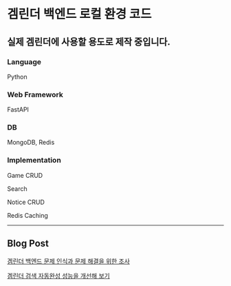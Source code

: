 # 겜린더 백엔드 로컬 환경 코드
## 실제 겜린더에 사용할 용도로 제작 중입니다.

### Language
Python

### Web Framework
FastAPI

### DB
MongoDB, Redis

### Implementation
Game CRUD

Search

Notice CRUD

Redis Caching

------

## Blog Post
[겜린더 백엔드 문제 인식과 문제 해결을 위한 조사](https://velog.io/@grit_munhyeok/겜린더-백엔드-문제-인식과-문제-해결을-위한-조사)

[겜린더 검색 자동완성 성능을 개선해 보기](https://velog.io/@grit_munhyeok/겜린더-검색-자동완성-성능을-개선해-보기)
